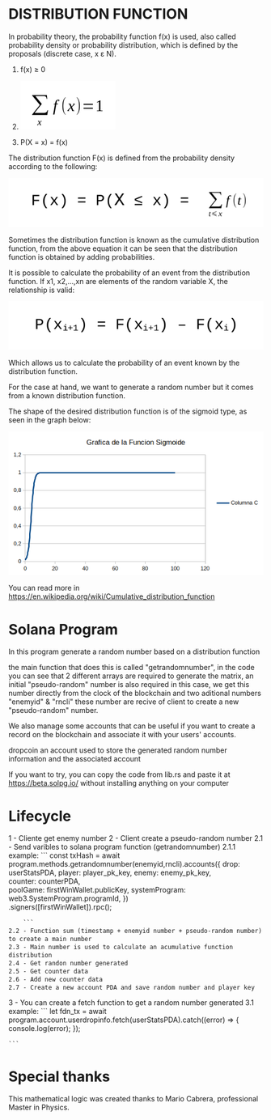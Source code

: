# DISTRIBUTION FUNCTION



In probability theory, the probability function f(x) is used, also called probability density or probability distribution, which is defined by the proposals (discrete case, x ε N).



1. f(x) ≥ 0



2. ![Image text](https://github.com/sistemaseltigre/fd-random-number/blob/main/app/3.png)



3. P(X = x) = f(x)



The distribution function F(x) is defined from the probability density according to the following:

![Image text](https://github.com/sistemaseltigre/fd-random-number/blob/main/app/2.png)



Sometimes the distribution function is known as the cumulative distribution function, from the above equation it can be seen that the distribution function is obtained by adding probabilities.



It is possible to calculate the probability of an event from the distribution function. If x1, x2,…,xn are elements of the random variable X, the relationship is valid:


![Image text](https://github.com/sistemaseltigre/fd-random-number/blob/main/app/1.png)



Which allows us to calculate the probability of an event known by the distribution function.



For the case at hand, we want to generate a random number but it comes from a known distribution function.



The shape of the desired distribution function is of the sigmoid type, as seen in the graph below:



![Image text](https://github.com/sistemaseltigre/fd-random-number/blob/main/app/graf.png)

You can read more in https://en.wikipedia.org/wiki/Cumulative_distribution_function

# Solana Program
In this program generate a random number based on a distribution function

the main function that does this is called "getrandomnumber", in the code you can see that 2 different arrays are required to generate the matrix, an initial "pseudo-random" number is also required in this case, we get this number directly from the clock of the blockchain and two aditional numbers "enemyid" & "rncli" these number are recive of client to create a new "pseudo-random" number.

We also manage some accounts that can be useful if you want to create a record on the blockchain and associate it with your users' accounts.

dropcoin
an account used to store the generated random number information and the associated account

If you want to try, you can copy the code from lib.rs and paste it at https://beta.solpg.io/ without installing anything on your computer

# Lifecycle

1 - Cliente get enemy number
2 - Client create a pseudo-random number
    2.1 - Send varibles to solana program function (getrandomnumber)
        2.1.1 example:
        ```
        const txHash = await program.methods.getrandomnumber(enemyid,rncli).accounts({
            drop: userStatsPDA,
            player: player_pk_key,
            enemy: enemy_pk_key,       
            counter: counterPDA,        
            poolGame: firstWinWallet.publicKey,
            systemProgram: web3.SystemProgram.programId,
        })   
        .signers([firstWinWallet]).rpc();

        ```
    2.2 - Function sum (timestamp + enemyid number + pseudo-random number) to create a main number
    2.3 - Main number is used to calculate an acumulative function distribution
    2.4 - Get randon number generated
    2.5 - Get counter data
    2.6 - Add new counter data
    2.7 - Create a new account PDA and save random number and player key
3 - You can create a fetch function to get a random number generated
    3.1 example:
    ```
    let fdn_tx = await program.account.userdropinfo.fetch(userStatsPDA).catch((error) => {
        console.log(error);
    });

    ```

# Special thanks
This mathematical logic was created thanks to Mario Cabrera, professional Master in Physics.